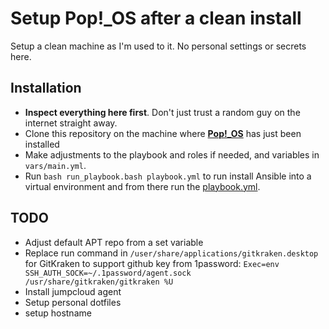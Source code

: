 # Setup Pop!_OS after a clean install
Setup a clean machine as I'm used to it. No personal settings or secrets here.

## Installation
 - **Inspect everything here first**. Don't just trust a random guy on the internet straight away.
 - Clone this repository on the machine where [**Pop!_OS**](https://pop.system76.com/) has just been installed
 - Make adjustments to the playbook and roles if needed, and variables in `vars/main.yml`.
 - Run `bash run_playbook.bash playbook.yml` to run install Ansible into a virtual environment and from there run the [playbook.yml](playbook.yml).

## TODO
 - Adjust default APT repo from a set variable
 - Replace run command in `/user/share/applications/gitkraken.desktop` for GitKraken to support github key from 1password:
    `Exec=env SSH_AUTH_SOCK=~/.1password/agent.sock /usr/share/gitkraken/gitkraken %U`
 - Install jumpcloud agent
 - Setup personal dotfiles
 - setup hostname
